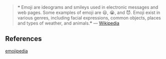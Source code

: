 

>❝ Emoji are ideograms and smileys used in electronic messages and web pages. Some examples of emoji are 😃, 😭, and 😈. Emoji exist in various genres, including facial expressions, common objects, places and types of weather, and animals.❞ 
> — [Wikipedia](https://en.wikipedia.org/wiki/Emoji)

## References

[emojipedia](https://emojipedia.org/symbols/)